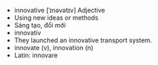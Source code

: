 - innovative [ˈɪnəvətɪv] Adjective  
- Using new ideas or methods  
- Sáng tạo, đổi mới  
- innovativ  
- They launched an innovative transport system.  
- innovate (v), innovation (n)  
- Latin: innovare